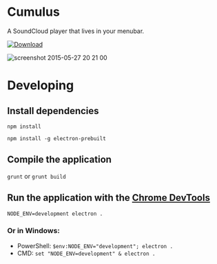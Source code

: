 # Cumulus
A SoundCloud player that lives in your menubar.

[ ![Download](https://api.bintray.com/packages/gillesdemey/generic/Cumulus/images/download.svg) ](https://bintray.com/artifact/download/gillesdemey/generic/Cumulus-v0.4.0.zip)

![screenshot 2015-05-27 20 21 00](https://cloud.githubusercontent.com/assets/868844/7845299/5810af32-04b6-11e5-8465-45c611a418b7.png)

# Developing

## Install dependencies
`npm install`

`npm install -g electron-prebuilt`

## Compile the application
`grunt` or `grunt build`

## Run the application with the [Chrome DevTools](https://developer.chrome.com/devtools)
`NODE_ENV=development electron .`

### Or in Windows:
- PowerShell: `$env:NODE_ENV="development"; electron .`
- CMD: `set "NODE_ENV=development" & electron .`

